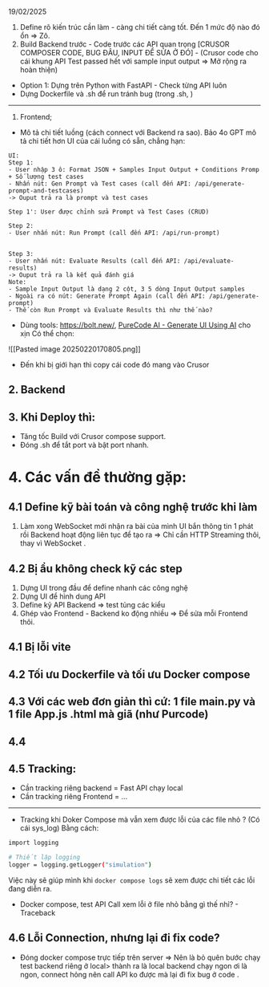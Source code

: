 19/02/2025 

1. Define rõ kiến trúc cần làm - càng chi tiết càng tốt. Đến 1 mức độ nào đó ổn => Zô. 
2. Build Backend trước - Code trước các API quan trọng [CRUSOR COMPOSER CODE, BUG ĐÂU, INPUT ĐỂ SỬA Ở ĐÓ] - (Crusor code cho cái khung API Test passed hết với sample input output => Mở rộng ra hoàn thiện)
- Option 1: Dựng trên Python with FastAPI - Check từng API luôn 
- Dựng Dockerfile và .sh để run tránh bug (trong .sh, )
---

1. Frontend; 
- Mô tả chi tiết luồng (cách connect với Backend ra sao). Bảo 4o GPT mô tả chi tiết hơn UI của cái luồng có sẵn, chẳng hạn: 
```
UI:
Step 1:
- User nhập 3 ô: Format JSON + Samples Input Output + Conditions Promp + Số lượng test cases
- Nhấn nút: Gen Prompt và Test cases (call đến API: /api/generate-prompt-and-testcases)
-> Ouput trả ra là prompt và test cases

Step 1': User được chỉnh sửa Prompt và Test Cases (CRUD)

Step 2:
- User nhấn nút: Run Prompt (call đến API: /api/run-prompt)


Step 3:
- User nhấn nút: Evaluate Results (call đến API: /api/evaluate-results)
-> Ouput trả ra là kết quả đánh giá
Note:
- Sample Input Output là dạng 2 cột, 3 5 dòng Input Output samples
- Ngoài ra có nút: Generate Prompt Again (call đến API: /api/generate-prompt)
- Thế còn Run Prompt và Evaluate Results thì như thế nào?
```
 - Dùng tools: https://bolt.new/, [PureCode AI - Generate UI Using AI](https://purecode.ai/generations) cho xịn 
Có thể chọn: 

![[Pasted image 20250220170805.png]]
- Đến khi bị giới hạn thì copy cái code đó mang vào Crusor 


## 2. Backend

## 3. Khi Deploy thì: 
- Tăng tốc Build với Crusor compose support. 
- Đóng .sh để tắt port và bật port nhanh. 
# 4. Các vấn đề thường gặp: 
## 4.1  Define kỹ bài toán và công nghệ trước khi làm 
1. Làm xong WebSocket mới nhận ra bài của mình UI bắn thông tin 1 phát rồi Backend hoạt động liên tục để tạo ra => Chỉ cần HTTP Streaming thôi, thay vì WebSocket . 

## 4.2 Bị ẩu không check kỹ các step
1. Dựng UI trong đầu để define nhanh các công nghệ 
2. Dựng UI để hình dung API 
3. Define kỹ API Backend  => test tủng các kiểu 
4. Ghép vào Frontend - Backend ko động nhiều => Để sửa mỗi Frontend thôi. 
## 4.1 Bị lỗi vite 
## 4.2 Tối ưu Dockerfile và tối ưu Docker compose 
## 4.3 Với các web đơn giản thì cứ: 1 file main.py và 1 file App.js .html mà giã (như Purcode)
## 4.4
## 4.5 Tracking: 
- Cần tracking riêng backend = Fast API chạy local 
- Cần tracking riêng Frontend = ...
---

- Tracking khi Doker Compose mà vẫn xem được lỗi của các file nhỏ ? (Có cái sys_log)
Bằng cách: 
```bash
import logging

# Thiết lập logging
logger = logging.getLogger("simulation")
```
Việc này sẽ giúp mình khi `docker compose logs` sẽ xem được chi tiết các lỗi đang diễn ra. 
- Docker compose, test API Call xem lỗi ở file nhỏ bằng gì thế nhỉ? - Traceback
## 4.6 Lỗi Connection, nhưng lại đi fix code? 
- Đóng docker compose trực tiếp trên server => Nên là bỏ quên bước chạy test backend riêng ở local> thành ra là local backend chạy ngon ơi là ngon, connect hỏng nên call API ko được mà lại đi fix bug ở code . 
